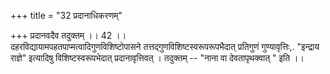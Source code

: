 +++
title = "32 प्रदानाधिकरणम्"

+++
प्रदानवदैव तदुक्तम् ।। 42 ।।   
दहरविद्यायामपहतपाप्मत्वादिगुणविशिष्टोपासने तत्तद्गुणविशिष्टस्वरूपरूपभैदात् प्रतिगुणं गुण्यावृत्तिः,. "इन्द्राय राज्ञे" इत्यादिषु विशिष्टस्वरूपभेदात् प्रदानावृत्तिवत् । तदुक्तम् -- "नाना वा देवतापृथक्वात् " इति ।।
